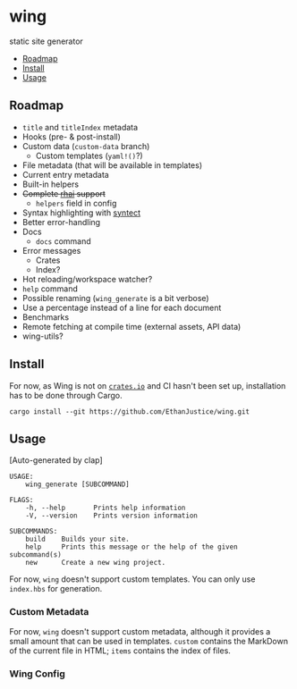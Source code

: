 # wing

static site generator

+ [Roadmap](#roadmap)
+ [Install](#install)
+ [Usage](#usage)

## Roadmap

+ `title` and `titleIndex` metadata
+ Hooks (pre- & post-install)
+ Custom data (`custom-data` branch)
  + Custom templates (`yaml!()`?)
+ File metadata (that will be available in templates)
+ Current entry metadata
+ Built-in helpers
+ ~~Complete [rhai](https://lib.rs/crates/rhai) support~~
  + `helpers` field in config
+ Syntax highlighting with [syntect](https://lib.rs/crates/syntect)
+ Better error-handling
+ Docs
  + `docs` command
+ Error messages
  + Crates
  + Index?
+ Hot reloading/workspace watcher?
+ `help` command
+ Possible renaming (`wing_generate` is a bit verbose)
+ Use a percentage instead of a line for each document
+ Benchmarks
+ Remote fetching at compile time (external assets, API data)
+ wing-utils?

## Install

For now, as Wing is not on [`crates.io`](https://crates.io/) and CI hasn't been set up, installation has to be done through Cargo.

`cargo install --git https://github.com/EthanJustice/wing.git`

## Usage

[Auto-generated by clap]

```text
USAGE:
    wing_generate [SUBCOMMAND]

FLAGS:
    -h, --help       Prints help information
    -V, --version    Prints version information

SUBCOMMANDS:
    build    Builds your site.
    help     Prints this message or the help of the given subcommand(s)
    new      Create a new wing project.
```

For now, `wing` doesn't support custom templates.  You can only use `index.hbs` for generation.

### Custom Metadata

For now, `wing` doesn't support custom metadata, although it provides a small amount that can be used in templates.  `custom` contains the MarkDown of the current file in HTML; `items` contains the index of files.

### Wing Config
